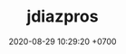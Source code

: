 ---
layout: 
permalink: /team/:title.html
categories: MVPLI
maincover: /assets/avatars/male1.webp
tickets: 
date: 2020-08-29 10:29:20 +0700
title: jdiazpros
tag: johto042024
color: black
puntosLJ202404: 12
grupo: sur
background: '#F16C38'
cover: /assets/backCard.png
team: LB
MVPS: 2 #DFSR #HG

---